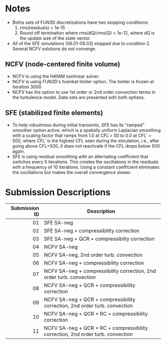 # Notes

- Boths sets of FUN3D discretizations have two stopping conditions:
  1. rms(residuals) < 1e-15
  2. Round off termination where rms(dQ)/rms(Q) < 1e-12, where dQ is the update size of the state vector.
- All of the SFE simulations (06.01-06.03) stopped due to condition 2. Several NCFV solutions do not converge.

## NCFV (node-centered finite volume)
- NCFV is using the HANIM nonlinear solver.
- NCFV is using FUN3D's hvenkat limiter option. The limiter is frozen at iteration 3000.
- NCFV has the option to use 1st order or 2nd order convection terms in the turbulence model. Data sets are presented with both options.

## SFE (stabilized finite elements)
- To help robustness during initial transients, SFE has its "ramped" smoother option active, which is a spatially uniform Laplacian smoothing with a scaling factor that ramps from 1.0 at CFL'= 50 to 0.0 at CFL' = 500, where CFL' is the highest CFL seen during the simulation, i.e., after going above CFL=500, it does not reactivate if the CFL drops below 500 again.
- SFE is using residual smoothing with an alternating coefficient that switches every 5 iterations. This creates the oscillations in the residuals with a frequency of 10 iterations. Using a constant coefficient eliminates the oscillations but makes the overall convergence slower.


# Submission Descriptions


|  Submission ID      | Description |
|--------------------:|-------------|
|                  01 | SFE SA-neg |
|                  02 | SFE SA-neg + compressibility correction |
|                  03 | SFE SA-neg + QCR + compressiblity correction |
|                  04 | NCFV SA-neg |
|                  05 | NCFV SA-neg, 2nd order turb. convection |
|                  06 | NCFV SA-neg + compressibility correction |
|                  07 | NCFV SA-neg + compressibility correction, 2nd order turb. convection |
|                  08 | NCFV SA-neg + QCR + compressibility correction |
|                  09 | NCFV SA-neg + QCR + compressibility correction, 2nd order turb. convection |
|                  10 | NCFV SA-neg + QCR + RC + compressibility correction |
|                  11 | NCFV SA-neg + QCR + RC + compressibility correction, 2nd order turb. convection |
